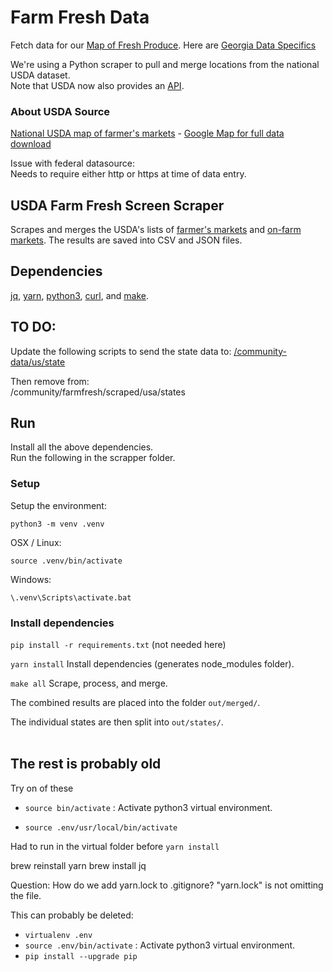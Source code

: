 # Farm Fresh Data


Fetch data for our [Map of Fresh Produce](../map/starter).  Here are [Georgia Data Specifics](ga)  

We're using a Python scraper to pull and merge locations from the national USDA dataset.  
Note that USDA now also provides an [API](https://www.ams.usda.gov/local-food-directories/farmersmarkets).  


### About USDA Source

[National USDA map of farmer's markets](https://www.ams.usda.gov/local-food-directories/farmersmarkets) - [Google Map for full data download](https://search.ams.usda.gov/farmersmarkets/googleMapFull.aspx)  

Issue with federal datasource:  
Needs to require either http or https at time of data entry.  


## USDA Farm Fresh Screen Scraper

Scrapes and merges the USDA's lists of [farmer's markets](https://search.ams.usda.gov/farmersmarkets/ExcelExport.aspx) and [on-farm markets](https://search.ams.usda.gov/onfarmmarkets/ExcelExport.aspx). The results are saved into CSV and JSON files.

## Dependencies

[jq](https://stedolan.github.io/jq/), [yarn](https://yarnpkg.com/), [python3](https://www.python.org/downloads/), [curl](https://curl.haxx.se/), and [make](https://www.gnu.org/software/make/).


## TO DO: 

Update the following scripts to send the state data to:
[/community-data/us/state](https://github.com/modelearth/community-data/)

Then remove from:  
/community/farmfresh/scraped/usa/states  


## Run

Install all the above dependencies.  
Run the following in the scrapper folder.  


### Setup

Setup the environment:

`python3 -m venv .venv`

OSX / Linux:

`source .venv/bin/activate`

Windows:

`\.venv\Scripts\activate.bat`


### Install dependencies

`pip install -r requirements.txt` (not needed here)

`yarn install`  Install dependencies (generates node_modules folder).

`make all`  Scrape, process, and merge.

The combined results are placed into the folder `out/merged/`.

The individual states are then split into `out/states/`.
<br><br>


## The rest is probably old

Try on of these
- `source bin/activate` : Activate python3 virtual environment.

- `source .env/usr/local/bin/activate`





Had to run in the virtual folder before `yarn install`

brew reinstall yarn
brew install jq

Question: How do we add yarn.lock to .gitignore?
"yarn.lock" is not omitting the file.

This can probably be deleted:

- `virtualenv .env`
- `source .env/bin/activate` : Activate python3 virtual environment.
- `pip install --upgrade pip`





